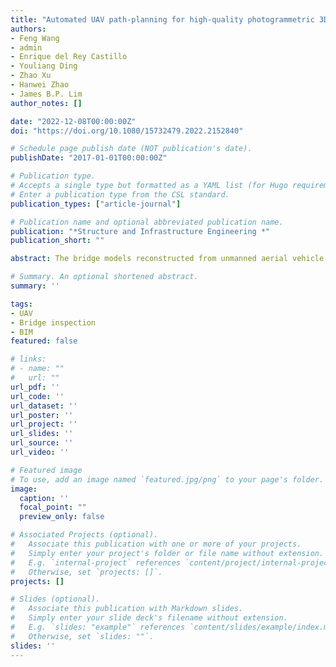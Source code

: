 ```yaml
---
title: "Automated UAV path-planning for high-quality photogrammetric 3D bridge reconstruction"
authors:
- Feng Wang
- admin
- Enrique del Rey Castillo
- Youliang Ding
- Zhao Xu
- Hanwei Zhao
- James B.P. Lim
author_notes: []

date: "2022-12-08T00:00:00Z"
doi: "https://doi.org/10.1080/15732479.2022.2152840"

# Schedule page publish date (NOT publication's date).
publishDate: "2017-01-01T00:00:00Z"

# Publication type.
# Accepts a single type but formatted as a YAML list (for Hugo requirements).
# Enter a publication type from the CSL standard.
publication_types: ["article-journal"]

# Publication name and optional abbreviated publication name.
publication: "*Structure and Infrastructure Engineering *"
publication_short: ""

abstract: The bridge models reconstructed from unmanned aerial vehicle (UAV) images via photogrammetry are often reported to have quality issues (e.g., high noise, insufficient resolution and precision loss) and thus restrict their application in bridge inspection. To address this problem, this paper proposes a novel Building Information Model (BIM)-based 3D path planning method for improving the quality of photogrammetric bridge models by optimising the UAV flight plan. This method firstly uses a simple BIM model as input and considers inspection and photogrammetry requirements to generate effective UAV viewpoints. Then it adjusts inaccessible UAV viewpoints that are in occupied space or cannot meet the flight safety rules. Finally, a feasible flight trajectory is generated through all valid viewpoints. To evaluate the performance of the proposed method, two prototypes were developed to automate the path planning and on-site image acquisition, respectively, and were tested on a real girder bridge. The results showed that, compared with the common UAV flight plan used in current practice, the proposed method could (1) generate a more precise bridge model with fewer noise points and higher visual quality to support damage detection; and (2) significantly improve the efficiency of photogrammetric 3D bridge reconstruction with reduced human interventions in image collection and processing.

# Summary. An optional shortened abstract.
summary: ''

tags:
- UAV
- Bridge inspection
- BIM
featured: false

# links:
# - name: ""
#   url: ""
url_pdf: ''
url_code: ''
url_dataset: ''
url_poster: ''
url_project: ''
url_slides: ''
url_source: ''
url_video: ''

# Featured image
# To use, add an image named `featured.jpg/png` to your page's folder. 
image:
  caption: ''
  focal_point: ""
  preview_only: false

# Associated Projects (optional).
#   Associate this publication with one or more of your projects.
#   Simply enter your project's folder or file name without extension.
#   E.g. `internal-project` references `content/project/internal-project/index.md`.
#   Otherwise, set `projects: []`.
projects: []

# Slides (optional).
#   Associate this publication with Markdown slides.
#   Simply enter your slide deck's filename without extension.
#   E.g. `slides: "example"` references `content/slides/example/index.md`.
#   Otherwise, set `slides: ""`.
slides: ''
---
```


